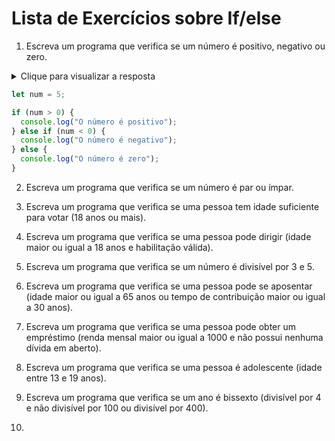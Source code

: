 # Lista de Exercícios sobre  If/else


1. Escreva um programa que verifica se um número é positivo, negativo ou zero.


<details> 
  <summary>Clique para visualizar a resposta</summary>

````js
var num = 5;

if (num > 0) {
  console.log("O número é positivo");
} else if (num < 0) {
  console.log("O número é negativo");
} else {
  console.log("O número é zero");
}

````
</details>


```js
let num = 5;

if (num > 0) {
  console.log("O número é positivo");
} else if (num < 0) {
  console.log("O número é negativo");
} else {
  console.log("O número é zero");
}
```

2. Escreva um programa que verifica se um número é par ou ímpar.

3. Escreva um programa que verifica se uma pessoa tem idade suficiente para votar (18 anos ou mais).

4. Escreva um programa que verifica se uma pessoa pode dirigir (idade maior ou igual a 18 anos e habilitação válida).

5. Escreva um programa que verifica se um número é divisível por 3 e 5.

6. Escreva um programa que verifica se uma pessoa pode se aposentar (idade maior ou igual a 65 anos ou tempo de contribuição maior ou igual a 30 anos).

7. Escreva um programa que verifica se uma pessoa pode obter um empréstimo (renda mensal maior ou igual a 1000 e não possui nenhuma dívida em aberto).

8. Escreva um programa que verifica se uma pessoa é adolescente (idade entre 13 e 19 anos).


9. Escreva um programa que verifica se um ano é bissexto (divisível por 4 e não divisível por 100 ou divisível por 400).


10. 